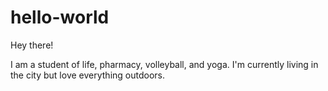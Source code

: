 # hello-world

Hey there!

I am a student of life, pharmacy, volleyball, and yoga. I'm currently living in the city but love everything outdoors.

